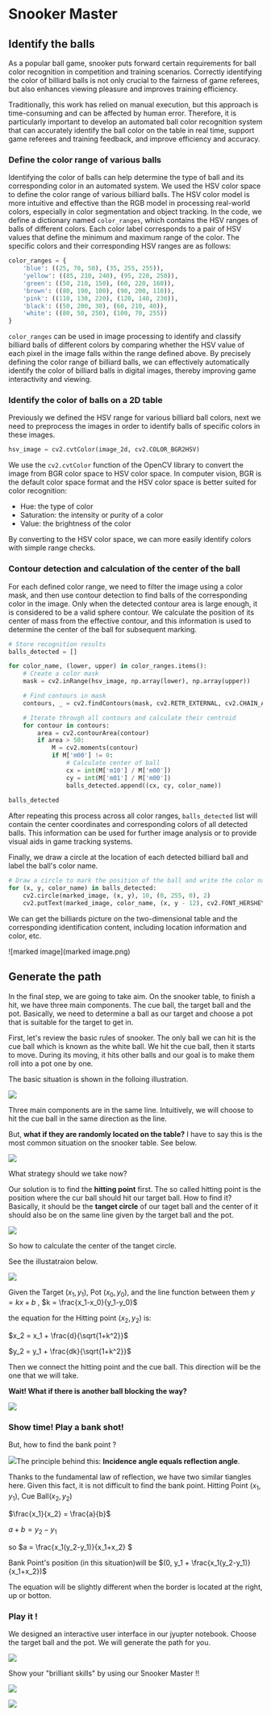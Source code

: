 # Snooker Master

## Identify the balls

As a popular ball game, snooker puts forward certain requirements for ball color recognition in competition and training scenarios. Correctly identifying the color of billiard balls is not only crucial to the fairness of game referees, but also enhances viewing pleasure and improves training efficiency.



Traditionally, this work has relied on manual execution, but this approach is time-consuming and can be affected by human error. Therefore, it is particularly important to develop an automated ball color recognition system that can accurately identify the ball color on the table in real time, support game referees and training feedback, and improve efficiency and accuracy.



### Define the color range of various balls

Identifying the color of balls can help determine the type of ball and its corresponding color in an automated system. We used the HSV color space to define the color range of various billiard balls. The HSV color model is more intuitive and effective than the RGB model in processing real-world colors, especially in color segmentation and object tracking. In the code, we define a dictionary named `color_ranges`, which contains the HSV ranges of balls of different colors. Each color label corresponds to a pair of HSV values that define the minimum and maximum range of the color. The specific colors and their corresponding HSV ranges are as follows:

```python
color_ranges = {
    'blue': ((25, 70, 50), (35, 255, 255)),
    'yellow': ((85, 210, 240), (95, 220, 250)),
    'green': ((50, 210, 150), (60, 220, 160)),
    'brown': ((80, 190, 100), (90, 200, 110)),
    'pink': ((110, 130, 220), (120, 140, 230)),
    'black': ((50, 200, 30), (60, 210, 40)),
    'white': ((80, 50, 250), (100, 70, 255))
}
```

`color_ranges` can be used in image processing to identify and classify billiard balls of different colors by comparing whether the HSV value of each pixel in the image falls within the range defined above. By precisely defining the color range of billiard balls, we can effectively automatically identify the color of billiard balls in digital images, thereby improving game interactivity and viewing.



### Identify the color of balls on a 2D table

Previously we defined the HSV range for various billiard ball colors, next we need to preprocess the images in order to identify balls of specific colors in these images.

```python
hsv_image = cv2.cvtColor(image_2d, cv2.COLOR_BGR2HSV)
```

We use the `cv2.cvtColor` function of the OpenCV library to convert the image from BGR color space to HSV color space. In computer vision, BGR is the default color space format and the HSV color space is better suited for color recognition:

- Hue: the type of color
- Saturation: the intensity or purity of a color
- Value: the brightness of the color

By converting to the HSV color space, we can more easily identify colors with simple range checks.



### Contour detection and calculation of the center of the ball

For each defined color range, we need to filter the image using a color mask, and then use contour detection to find balls of the corresponding color in the image. Only when the detected contour area is large enough, it is considered to be a valid sphere contour. We calculate the position of its center of mass from the effective contour, and this information is used to determine the center of the ball for subsequent marking.

```python
# Store recognition results
balls_detected = []

for color_name, (lower, upper) in color_ranges.items():
    # Create a color mask
    mask = cv2.inRange(hsv_image, np.array(lower), np.array(upper))

    # Find contours in mask
    contours, _ = cv2.findContours(mask, cv2.RETR_EXTERNAL, cv2.CHAIN_APPROX_SIMPLE)

    # Iterate through all contours and calculate their centroid
    for contour in contours:
        area = cv2.contourArea(contour)
        if area > 50:
            M = cv2.moments(contour)
            if M['m00'] != 0:
                # Calculate center of ball
                cx = int(M['m10'] / M['m00'])
                cy = int(M['m01'] / M['m00'])
                balls_detected.append((cx, cy, color_name))
                
balls_detected
```

After repeating this process across all color ranges, `balls_detected` list will contain the center coordinates and corresponding colors of all detected balls. This information can be used for further image analysis or to provide visual aids in game tracking systems.



Finally, we draw a circle at the location of each detected billiard ball and label the ball's color name.

```python
# Draw a circle to mark the position of the ball and write the color name of the ball
for (x, y, color_name) in balls_detected:
    cv2.circle(marked_image, (x, y), 10, (0, 255, 0), 2)
    cv2.putText(marked_image, color_name, (x, y - 12), cv2.FONT_HERSHEY_SIMPLEX, 0.4, (0, 255, 0), 1)
```

We can get the billiards picture on the two-dimensional table and the corresponding identification content, including location information and color, etc.

![marked image](marked image.png)





## Generate the path

In the final step, we are going to take aim. On the snooker table, to finish a hit, we have three main components. The cue ball, the target ball and the pot. Basically, we need to determine a ball as our target and choose a pot that is suitable for the target to get in. 



First, let's review the basic rules of snooker. The only ball we can hit is the cue ball which is known as the white ball. We hit the cue ball, then it starts to move. During its moving, it hits other balls and our goal is to make them roll into a pot one by one. 



The basic situation is shown in the folloing illustration. 

![](https://my-images-bucket-wrhlh.s3.us-east-2.amazonaws.com/notebook/cv-final-basic-snooker.png)

Three main components are in the same line. Intuitively, we will choose to hit the cue ball in the same direction as the line. 



But, **what if they are randomly located on the table?**  I have to say this is the most common situation on the snooker table.  See below.

![](https://my-images-bucket-wrhlh.s3.us-east-2.amazonaws.com/notebook/cv-final-basic-snooker-ad.png)

What strategy should we take now?



Our solution is to find the **hitting point** first. The so called hitting point is the position where the cur ball should hit our target ball. How to find it? Basically, it should be the **tanget circle** of our taget ball and the center of it should also be on the same line given by the target ball and the pot.  

![](https://my-images-bucket-wrhlh.s3.us-east-2.amazonaws.com/notebook/cv-final-basic-snooker-hit-logic.png)

So how to calculate the center of the tanget circle.

See the illustatraion below.



![](https://my-images-bucket-wrhlh.s3.us-east-2.amazonaws.com/notebook/cv-messy-math2.png)

Given the Target $(x_1, y_1)$, Pot $(x_0, y_0)$, and the line function between them $y = kx + b$ , $k = \frac{x_1-x_0}{y_1-y_0}$

the equation for the Hitting point $(x_2, y_2)$ is:

$x_2 = x_1 + \frac{d}{\sqrt{1+k^2}}$

$y_2 = y_1 + \frac{dk}{\sqrt{1+k^2}}$



Then we connect the hitting point and the cue ball. This direction will be the one that we will take.



**Wait! What if there is another ball blocking the way?**

![](https://my-images-bucket-wrhlh.s3.us-east-2.amazonaws.com/notebook/cv-final-basic-snooker-hit-logic-blocked.png)

### Show time! Play a bank shot!



But, how to find the bank point ?

![](https://my-images-bucket-wrhlh.s3.us-east-2.amazonaws.com/notebook/cv-messy-math2-3.png)The principle behind this: **Incidence angle equals reflection angle**.

Thanks to the fundamental law of reflection, we have two similar tiangles here. Given this fact, it is not difficult to find the bank point. Hitting Point $(x_1, y_1)$, Cue Ball$(x_2, y_2)$

$\frac{x_1}{x_2} = \frac{a}{b}$

$a+b = y_2-y_1$

so $a = \frac{x_1(y_2-y_1)}{x_1+x_2} $

Bank Point's position (in this situation)will be $(0, y_1 + \frac{x_1(y_2-y_1)}{x_1+x_2})$

The equation will be slightly different when the border is located at the right, up or botton.



### Play it !

We designed an interactive user interface in our jyupter notebook.  Choose the target ball and the pot. We will generate the path for you. 

![](https://my-images-bucket-wrhlh.s3.us-east-2.amazonaws.com/notebook/cv-final-basic-snooker-ui-1.png)

Show your "brilliant skills" by using our Snooker Master !!

![](https://my-images-bucket-wrhlh.s3.us-east-2.amazonaws.com/notebook/cv-final-basic-snooker-ui-2.png)

![](https://my-images-bucket-wrhlh.s3.us-east-2.amazonaws.com/notebook/cv-final-basic-snooker-ui-3.png)





